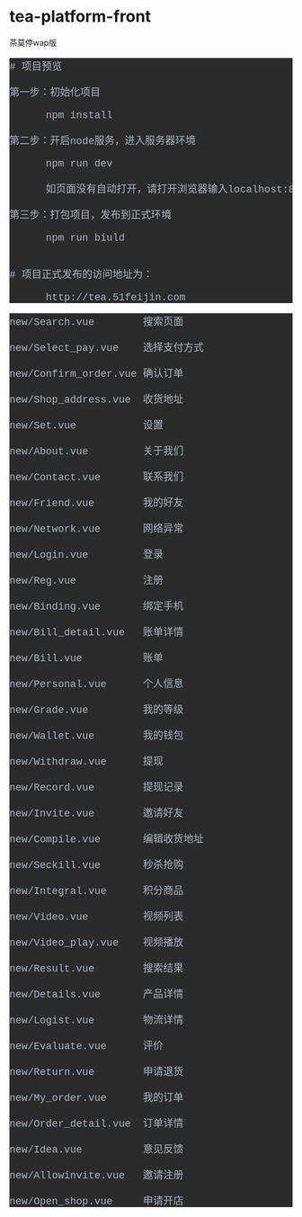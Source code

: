 # tea-platform-front
茶莫停wap版<br>

<pre style="background-color:#2b2b2b;color:#a9b7c6;font-family:'Courier New';font-size:13.5pt;">
# 项目预览<br>
第一步：初始化项目<br>
      npm install<br>
第二步：开启node服务，进入服务器环境<br>
      npm run dev<br>
      如页面没有自动打开，请打开浏览器输入localhost:8080<br>
第三步：打包项目，发布到正式环境<br>
      npm run biuld<br><br>
# 项目正式发布的访问地址为：<br>
      http://tea.51feijin.com
</pre>

<pre style="background-color:#2b2b2b;color:#a9b7c6;font-family:'Courier New';font-size:13.5pt;">
new/Search.vue        搜索页面<br>
new/Select_pay.vue    选择支付方式<br>
new/Confirm_order.vue 确认订单<br>
new/Shop_address.vue  收货地址<br>
new/Set.vue           设置<br>
new/About.vue         关于我们<br>
new/Contact.vue       联系我们<br>
new/Friend.vue        我的好友<br>
new/Network.vue       网络异常<br>
new/Login.vue         登录<br>
new/Reg.vue           注册<br>
new/Binding.vue       绑定手机<br>
new/Bill_detail.vue   账单详情<br>
new/Bill.vue          账单<br>
new/Personal.vue      个人信息<br>
new/Grade.vue         我的等级<br>
new/Wallet.vue        我的钱包<br>
new/Withdraw.vue      提现<br>
new/Record.vue        提现记录<br>
new/Invite.vue        邀请好友<br>
new/Compile.vue       编辑收货地址<br>
new/Seckill.vue       秒杀抢购<br>
new/Integral.vue      积分商品<br>
new/Video.vue         视频列表<br>
new/Video_play.vue    视频播放<br>
new/Result.vue        搜索结果<br>
new/Details.vue       产品详情<br>
new/Logist.vue        物流详情<br>
new/Evaluate.vue      评价<br>
new/Return.vue        申请退货<br>
new/My_order.vue      我的订单<br>
new/Order_detail.vue  订单详情<br>
new/Idea.vue          意见反馈<br>
new/Allowinvite.vue   邀请注册<br>
new/Open_shop.vue     申请开店</pre>


